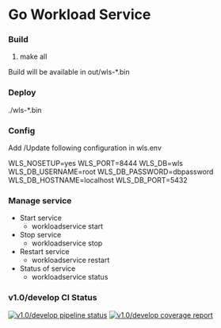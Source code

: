 # Go Workload Service

### Build
1. make all

Build will be available in out/wls-*.bin

### Deploy
./wls-*.bin

### Config
Add /Update following configuration in wls.env

WLS_NOSETUP=yes
WLS_PORT=8444
WLS_DB=wls
WLS_DB_USERNAME=root
WLS_DB_PASSWORD=dbpassword
WLS_DB_HOSTNAME=localhost
WLS_DB_PORT=5432

### Manage service
* Start service
    * workloadservice start
* Stop service
    * workloadservice stop
* Restart service
    * workloadservice restart
* Status of service
    * workloadservice status

### v1.0/develop CI Status
[![v1.0/develop pipeline status](https://gitlab.devtools.intel.com/sst/isecl/workload-service/badges/v1.0/develop/pipeline.svg)](https://gitlab.devtools.intel.com/sst/isecl/workload-service/commits/v1.0/develop)
[![v1.0/develop coverage report](https://gitlab.devtools.intel.com/sst/isecl/workload-service/badges/v1.0/develop/coverage.svg)](https://gitlab.devtools.intel.com/sst/isecl/workload-service/commits/v1.0/develop)
